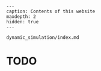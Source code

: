 ```{toctree}
---
caption: Contents of this website
maxdepth: 2
hidden: true
---

dynamic_simulation/index.md
```

# TODO